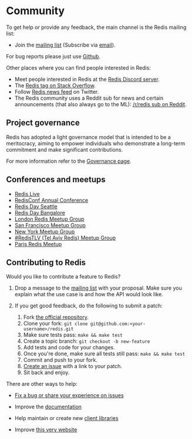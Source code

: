 Community
===

To get help or provide any feedback, the main channel is the Redis mailing list:

* Join the [mailing list](http://groups.google.com/group/redis-db) (Subscribe via [email](mailto:redis-db+subscribe@googlegroups.com)).

For bug reports please just use [Github](https://github.com/redis/redis).

Other places where you can find people interested in Redis:

* Meet people interested in Redis at the [Redis Discord server](https://discord.gg/redis).
* The [Redis tag on Stack Overflow](http://stackoverflow.com/questions/tagged/redis?sort=newest&pageSize=30).
* Follow [Redis news feed](http://twitter.com/redisfeed) on Twitter.
* The Redis community uses a Reddit sub for news and certain announcements (that also always go to the ML): [/r/redis sub on Reddit](https://www.reddit.com/r/redis/).

Project governance
---

Redis has adopted a light governance model that is intended to be a meritocracy, aiming to empower individuals who demonstrate a long-term commitment and make significant contributions.

For more information refer to the [Governance page](/topics/governance).

Conferences and meetups
---

* [Redis Live](https://meetups.redislabs.com/redis-live/)
* [RedisConf Annual Conference](https://redislabs.com/redisconf)
* [Redis Day Seattle](https://connect.redislabs.com/redisdayseattle/mktg)
* [Redis Day Bangalore](https://connect.redislabs.com/redisdaybangalore)
* [London Redis Meetup Group](https://www.meetup.com/Redis-London)
* [San Francisco Meetup Group](http://sfmeetup.redis.io)
* [New York Meetup Group](https://www.meetup.com/New-York-REDIS-Meetup)
* [#RedisTLV (Tel Aviv Redis) Meetup Group](https://www.meetup.com/Tel-Aviv-Redis-Meetup)
* [Paris Redis Meetup](https://www.meetup.com/Paris-Redis-Meetup/)

Contributing to Redis
---

Would you like to contribute a feature to Redis?

1. Drop a message to the [mailing list](http://groups.google.com/group/redis-db) with your proposal. Make sure you explain what the use case is and how the API would look like.

2. If you get good feedback, do the following to submit a patch:

    1. Fork [the official repository](http://github.com/redis/redis).
    2. Clone your fork: `git clone git@github.com:<your-username>/redis.git`
    3. Make sure tests pass: `make && make test`
    4. Create a topic branch: `git checkout -b new-feature`
    5. Add tests and code for your changes.
    6. Once you're done, make sure all tests still pass: `make && make test`
    7. Commit and push to your fork.
    8. [Create an issue](https://github.com/redis/redis/issues) with a link to your patch.
    9. Sit back and enjoy.

There are other ways to help:

* [Fix a bug or share your experience on issues](https://github.com/redis/redis/issues)

* Improve the [documentation](http://github.com/redis/redis-doc)

* Help maintain or create new [client libraries](/clients)

* Improve [this very website](http://github.com/redis/redis-io)
